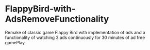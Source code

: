 # FlappyBird-with-AdsRemoveFunctionality
Remake of classic game Flappy Bird with implementation of ads and a functionality of watching 3 ads continuously for 30 minutes of ad free gamePlay 
